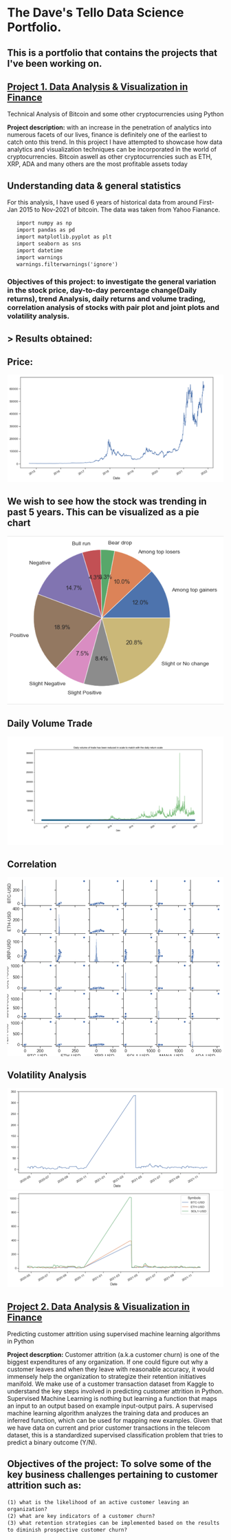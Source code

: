 # The Dave's Tello Data Science Portfolio.
## This is a portfolio that contains the projects that I've been working on.
## [Project 1. Data Analysis & Visualization in Finance](https://github.com/Dave10T/Dave-s-Data-Science-Portfolio-)
   Technical Analysis of Bitcoin and some other cryptocurrencies using Python
   
**Project description:** with an increase in the penetration of analytics into numerous facets of our lives, finance is definitely one of the earliest to catch onto this trend. In this project I have attempted to showcase how data analytics and visualization techniques can be incorporated in the world of cryptocurrencies. Bitcoin aswell as other cryptocurrencies such as ETH, XRP, ADA and many others are the most profitable assets today


## Understanding data & general statistics
For this analysis, I have used 6 years of historical data from around First-Jan 2015 to Nov-2021 of bitcoin. The data was taken from Yahoo Fianance. 
```Import necessary libraries —
   import numpy as np 
   import pandas as pd
   import matplotlib.pyplot as plt
   import seaborn as sns
   import datetime
   import warnings
   warnings.filterwarnings('ignore')
```
### Objectives of this project: to investigate the general variation in the stock price, day-to-day percentage change(Daily returns), trend Analysis, daily returns and volume trading, correlation analysis of stocks with pair plot and joint plots and volatility analysis.

## > Results obtained:

## Price:
![](https://github.com/Dave10T/Dave-s-Data-Science-Portfolio-/blob/main/images/BTC-Price.png)

## We wish to see how the stock was trending in past 5 years. This can be visualized as a pie chart
![](https://github.com/Dave10T/Dave-s-Data-Science-Portfolio-/blob/main/images/PieChart.png)

## Daily Volume Trade
![](https://github.com/Dave10T/Dave-s-Data-Science-Portfolio-/blob/main/images/DailyVolume%20trade.png)

## Correlation
![](https://github.com/Dave10T/Dave-s-Data-Science-Portfolio-/blob/main/images/CorrelationPairpng.png)

## Volatility Analysis 
![](https://github.com/Dave10T/Dave-s-Data-Science-Portfolio-/blob/main/images/VolBTC.png)
![](https://github.com/Dave10T/Dave-s-Data-Science-Portfolio-/blob/main/images/VOL3Crypto.png)

## [Project 2. Data Analysis & Visualization in Finance](https://github.com/Dave10T/Dave-s-Data-Science-Portfolio-)
   Predicting customer attrition using supervised machine learning algorithms in Python
   
   **Project descrption:** Customer attrition (a.k.a customer churn) is one of the biggest expenditures of any organization. If one could figure out why a      customer leaves and when they leave with reasonable accuracy, it would immensely help the organization to strategize their retention initiatives manifold. We make     use of a customer transaction dataset from Kaggle to understand the key steps involved in predicting customer attrition in Python.
   Supervised Machine Learning is nothing but learning a function that maps an input to an output based on example input-output pairs. A supervised machine learning    algorithm analyzes the training data and produces an inferred function, which can be used for mapping new examples. Given that we have data on current and prior     customer transactions in the telecom dataset, this is a standardized supervised classification problem that tries to predict a binary outcome (Y/N).
   
   ## Objectives of the project: To solve some of the key business challenges pertaining to customer attrition such as: 
    (1) what is the likelihood of an active customer leaving an organization? 
    (2) what are key indicators of a customer churn? 
    (3) what retention strategies can be implemented based on the results to diminish prospective customer churn?
 
